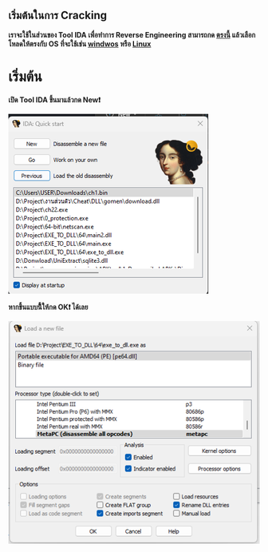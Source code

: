## เริ่มต้นในการ Cracking
**เราจะใช้ในส่วนของ Tool IDA เพื่อทำการ Reverse Engineering สามารถกด [ตรงนี้](https://hex-rays.com/ida-free/#download) แล้วเลือกโหลดให้ตรงกับ OS ที่จะใช้เช่น [windwos](https://out7.hex-rays.com/files/idafree83_windows.exe) หรือ [Linux](https://out7.hex-rays.com/files/idafree83_linux.run)**

# เริ่มต้น
**เปิด Tool IDA ขึ้นมาแล้วกด New❗**

![image](https://github.com/Thampakon/CTF/blob/main/root-me/Cracking/ELF%20x86%20-%200%20protection/1.png)


**หากขึ้นแบบนี้้ให้กด OK❗ ได้เลย**

![image](https://github.com/Thampakon/CTF/blob/main/root-me/Cracking/ELF%20x86%20-%200%20protection/Screenshot%202023-09-07%20123235.png)
